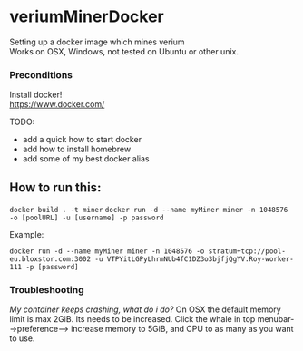 # veriumMinerDocker
Setting up a docker image which mines verium   
Works on OSX, Windows, not tested on Ubuntu or other unix.

### Preconditions
Install docker!  
https://www.docker.com/

TODO:
 - add a quick how to start docker
 - add how to install homebrew
 - add some of my best docker alias
 
## How to run this:

```docker build . -t miner```
```docker run -d --name myMiner miner -n 1048576 -o [poolURL] -u [username] -p password```

Example:

```docker run -d --name myMiner miner -n 1048576 -o stratum+tcp://pool-eu.bloxstor.com:3002 -u VTPYitLGPyLhrmNUb4fC1DZ3o3bjfjQgYV.Roy-worker-111 -p [password]```


### Troubleshooting
*My container keeps crashing, what do i do?*
On OSX the default memory limit is max 2GiB. Its needs to be increased.
Click the whale in top menubar-->preference--> increase memory to 5GiB, and CPU to as many as you want to use.
